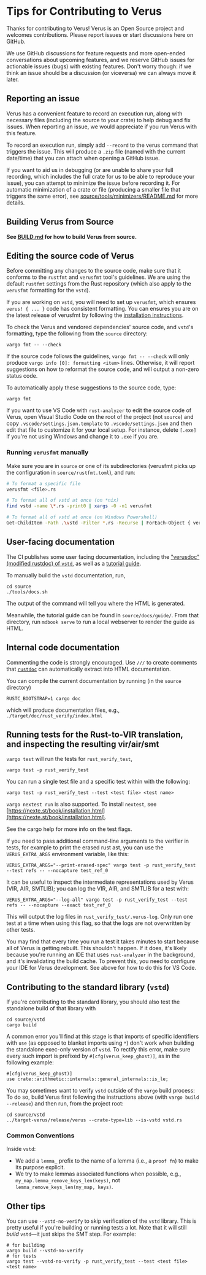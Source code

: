 # Tips for Contributing to Verus

Thanks for contributing to Verus!  Verus is an Open Source project and welcomes
contributions.  Please report issues or start discussions here on GitHub.

We use GitHub discussions for feature requests and more open-ended conversations about
upcoming features, and we reserve GitHub issues for actionable issues (bugs) with
existing features. Don't worry though: if we think an issue should be a discussion (or
viceversa) we can always move it later.

## Reporting an issue

Verus has a convenient feature to record an execution run, along with necessary files (including the source to your crate) to help debug and fix issues.  When reporting an issue, we would appreciate if you run Verus with this feature.

To record an execution run, simply add `--record` to the verus command that triggers the issue.  This will produce a `.zip` file (named with the current date/time) that you can attach when opening a GitHub issue.

If you want to aid us in debugging (or are unable to share your full recording, which includes the full crate for us to be able to reproduce your issue), you can attempt to minimize the issue before recording it.  For automatic minimization of a crate or file (producing a smaller file that triggers the same error), see [source/tools/minimizers/README.md](./source/tools/minimizers/README.md) for more details.

## Building Verus from Source

**See [BUILD.md](BUILD.md) for how to build Verus from source.**

## Editing the source code of Verus

Before committing any changes to the source code,
make sure that it conforms to the `rustfmt` and `verusfmt` tool's guidelines.
We are using the default `rustfmt` settings from the Rust repository
(which also apply to the `verusfmt` formatting for the `vstd`).

If you are working on `vstd`, you will need to set up `verusfmt`, which ensures
`verus! { ... }` code has consistent formatting. You can ensures you are on the latest release of verusfmt
by following the [installation instructions](https://github.com/verus-lang/verusfmt/blob/main/README.md#installing-and-using-verusfmt).

To check the Verus and vendored dependencies' source code, and `vstd`'s formatting,
type the following from the `source` directory:

```
vargo fmt -- --check
```

If the source code follows the guidelines, `vargo fmt -- --check` will only produce
`vargo info [0]: formatting <item>` lines.
Otherwise, it will report suggestions on how to reformat the source code, and will
output a non-zero status code.

To automatically apply these suggestions to the source code, type:

```
vargo fmt
```

If you want to use VS Code with `rust-analyzer` to edit the source code of Verus,
open Visual Studio Code on the root of the project (not `source`) and copy
`.vscode/settings.json.template` to `.vscode/settings.json` and then
edit that file to customize it for your local setup. For instance,
delete `[.exe]` if you're not using Windows and change it to `.exe` if
you are.

### Running `verusfmt` manually

Make sure you are in `source` or one of its subdirectories
(verusfmt picks up the configuration in `source/rustfmt.toml`), and run:

```sh
# To format a specific file
verusfmt <file>.rs

# To format all of vstd at once (on *nix)
find vstd -name \*.rs -print0 | xargs -0 -n1 verusfmt

# To format all of vstd at once (on Windows Powershell)
Get-ChildItem -Path .\vstd -Filter *.rs -Recurse | ForEach-Object { verusfmt $_.FullName }
```

## User-facing documentation

The CI publishes some user facing documentation, including the ["verusdoc" (modified rustdoc) of `vstd`](https://verus-lang.github.io/verus/verusdoc/vstd/), as well as a [tutorial guide](https://verus-lang.github.io/verus/guide/).

To manually build the `vstd` documentation, run,

```
cd source
./tools/docs.sh
```

The output of the command will tell you where the HTML is generated.

Meanwhile, the tutorial guide can be found in `source/docs/guide/`. From that directory, run `mdbook serve` to run a local webserver to render the guide as HTML.

## Internal code documentation

Commenting the code is strongly encouraged.  Use `///` to create comments
that [`rustdoc`](https://doc.rust-lang.org/rustdoc/what-is-rustdoc.html) can
automatically extract into HTML documentation.

You can compile the current documentation by running (in the `source` directory)
```
RUSTC_BOOTSTRAP=1 cargo doc 
```
which will produce documentation files, e.g., `./target/doc/rust_verify/index.html`

## Running tests for the Rust-to-VIR translation, and inspecting the resulting vir/air/smt

`vargo test` will run the tests for `rust_verify_test`,

```
vargo test -p rust_verify_test
```

You can run a single test file and a specific test within with the following:

```
vargo test -p rust_verify_test --test <test file> <test name>
```

`vargo nextest run` is also supported. To install `nextest`, see [https://nexte.st/book/installation.html](https://nexte.st/book/installation.html).

See the cargo help for more info on the test flags.

If you need to pass additional command-line arguments to the verifier in tests, for example to print the
erased rust ast, you can use the `VERUS_EXTRA_ARGS` environment variable, like this:

```
VERUS_EXTRA_ARGS="--print-erased-spec" vargo test -p rust_verify_test --test refs -- --nocapture test_ref_0
```

It can be useful to inspect the intermediate representations used by Verus (VIR, AIR, SMTLIB);
you can log the VIR, AIR, and SMTLIB for a test with:

```
VERUS_EXTRA_ARGS="--log-all" vargo test -p rust_verify_test --test refs -- --nocapture --exact test_ref_0
```

This will output the log files in `rust_verify_test/.verus-log`. Only run one test at
a time when using this flag, so that the logs are not overwritten by other tests.

You may find that every time you run a test it takes minutes to start because
all of Verus is getting rebuilt. This shouldn't happen. If it does, it's
likely because you're running an IDE that uses `rust-analyzer` in the
background, and it's invalidating the build cache. To prevent this, you need
to configure your IDE for Verus development. See above for how to do
this for VS Code.

## Contributing to the standard library (`vstd`)

If you're contributing to the standard library, you should also test the
standalone build of that library with
```
cd source/vstd
cargo build
```

A common error you'll find at this stage is that imports of specific
identifiers with `use` (as opposed to blanket imports using `*`) don't work
when building the standalone exec-only version of `vstd`. To rectify this error,
make sure every such import is prefixed by `#[cfg(verus_keep_ghost)]`, as
in the following example:
```
#[cfg(verus_keep_ghost)]
use crate::arithmetic::internals::general_internals::is_le;
```

You may sometimes want to verify `vstd` outside of the `vargo` build process: To do so,
build Verus first following the instructions above (with `vargo build --release`) and then
run, from the project root:

```
cd source/vstd
../target-verus/release/verus --crate-type=lib --is-vstd vstd.rs
```

### Common Conventions
Inside `vstd`:
- We add a `lemma_` prefix to the name of a lemma (i.e., a `proof fn`) to make its purpose explicit.
- We try to make lemmas associated functions when possible, e.g., `my_map.lemma_remove_keys_len(keys)`, not `lemma_remove_keys_len(my_map, keys)`.

## Other tips

You can use `--vstd-no-verify` to skip verification of the `vstd` library. This is pretty useful if you're building or running tests a lot. Note that it will still _build_ `vstd`—it just skips the SMT step. For example:

```
# for building
vargo build --vstd-no-verify
# for tests
vargo test --vstd-no-verify -p rust_verify_test --test <test file> <test name>
```
